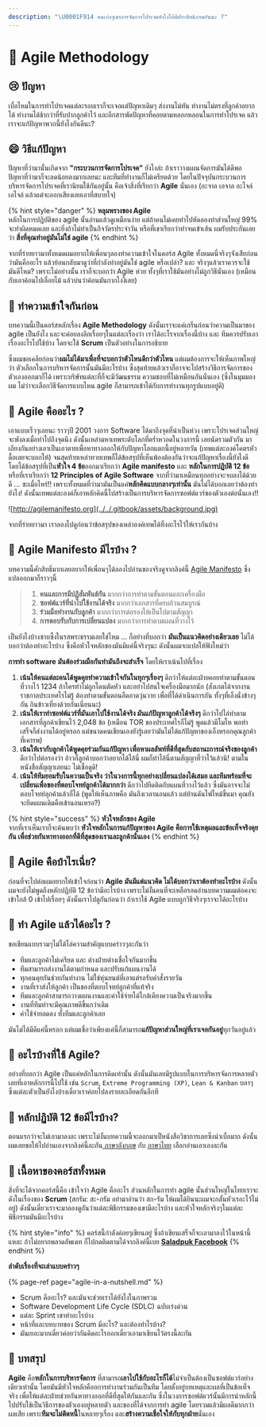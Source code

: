 ```yaml
---
description: "\U0001F914 คนเก่งๆเขาการจัดการโปรเจคยังไงให้มีประสิทธิภาพกันนะ ?"
---
```


# 👦 Agile Methodology

## 😢 ปัญหา

เบื่อไหมในการทำโปรเจคแต่ละรอบเราก็จะเจอแต่ปัญหาเดิมๆ ส่งงานไม่ทัน ทำงานไม่ตรงที่ลูกค้าอยากได้ ทำงานได้ช้ากว่าที่รับปากลูกค้าไว้ และอีกสารพัดปัญหาที่คอยตามหลอกหลอนในการทำโปรเจค แล้วเราจะแก้ปัญหาพวกนี้ยังไงกันดีนะ?

## 😄 วิธีแก้ปัญหา

ปัญหาที่ว่ามานั้นเกิดจาก **"กระบวนการจัดการโปรเจค"** ยังไงล่ะ ถ้าเราวางแผนจัดการมันได้ดีพอ ปัญหาที่ว่ามาก็จะลดน้อยลงมากเลยนะ และทีมที่ทำงานก็ไม่เครียดด้วย โดยในปัจจุบันกระบวนการบริหารจัดการโปรเจคที่เรานิยมใช้กันอยู่นั้น คือเจ้าสิ่งที่เรียกว่า **Agile** นั่นเอง \(อะจาล เอจาล อะไจล์ เอไจล์ แล้วแต่จะออกเสียงเลยเอาที่สบายใจ\)

{% hint style="danger" %}
**หลุมพรางของ Agile**  
หลักในการปฏิบัติของ agile นั้นอ่านแล้วดูเหมือนง่าย แต่ถ้าคนไม่เคยทำไปหัดลองทำส่วนใหญ่ 99% จะทำผิดหมดเลย และยิ่งถ้าไม่ทำเป็นกิจวัตรประจำวัน หรือที่เขาเรียกว่าทำจนเข้าเส้น ผมรับประกันเลยว่า **สิ่งที่คุณทำอยู่มันไม่ใช่ agile**
{% endhint %}

จากที่ร่ายยาวมาทั้งหมดผมอยากให้เพื่อนๆลองทำความเข้าใจในคอร์ส Agile ทั้งหมดนี่จริงๆจังเสียก่อนว่ามันคืออะไร แล้วย้อนกลับมาดูว่าที่กำลังทำอยู่มันใช่ agile หรือเปล่า? และ จริงๆแล้วเราควรจะใช้มันดีไหม? เพราะไม่อย่างนั้น เราก็จะบอกว่า Agile ห่วย ทั้งๆที่เราใช้มันอย่างไม่ถูกวิธีนั่นเอง \(เหมือนกับเอาค้อนไปเลื่อยไม้ แล้วบ่นว่าค้อนมันกากไงงี้เลย\)

## 👑 **ทำความเข้าใจกันก่อน**

บทความนี้เป็นคอร์สหลักเรื่อง **Agile Methodology** ดังนั้นเราจะแค่เกริ่นก่อนว่าความเป็นมาของ agile เป็นยังไง และจะค่อยลงลึกเรื่อยๆในแต่ละเรื่องว่า เราได้อะไรจากเรื่องนี้บ้าง และ ทีมควรปรับเอาเรื่องอะไรไปใช้บ้าง  โดยจะใช้ **Scrum** เป็นตัวอย่างในการอธิบาย

ซึ่งผมขอเคลียก่อนว่า**ผมไม่ได้มาเพื่อที่จะบอกว่าตัวไหนดีกว่าตัวไหน** แต่ผมต้องการจะให้เห็นภาพใหญ่ว่า ตัวเลือกในการบริหารจัดการนั้นมันมีอะไรบ้าง ซึ่งสุดท้ายแล้วเราก็อาจจะไปสร้างวิธีการจัดการของตัวเองออกมาก็ได้ เพราะบริษัทแต่ละที่ก็จะมีวัฒนธรรม ความชอบที่ไม่เหมือนกันนั่นเอง \(ซึ่งในมุมมองผม ไม่ว่าจะเลือกวิธีจัดการแบบไหน agile ก็สามารถเข้าได้กับการทำงานทุกรูปแบบอยู่ดี\)

## 🤔 Agile คืออะไร ?

เอาแบบเร็วๆเลยนะ ราวๆปี 2001 วงการ Software ได้มาถึงจุดที่น่าเป็นห่วง เพราะโปรเจคส่วนใหญ่จะพังลงเมื่อทำไปถึงจุดนึง ดังนั้นเหล่ามหาเทพระดับโลกที่คร่ำหวอดในวงการนี้ เลยนัดรวมตัวกัน มาเถียงกันอย่างเอาเป็นเอาตายเพื่อหาทางออกให้กับปัญหาโลกแตกนี้อยู่หลายวัน \(เทพแต่ละองค์โคตรหัวดื้อเลยจะบอกให้\) จนสุดท้ายเหล่าทวยเทพก็ได้ข้อสรุปที่เห็นพ้องต้องกันว่าจะแก้ปัญหาเรื่องนี้ยังไงดี โดยได้ข้อสรุปที่เป็น**หัวใจ 4 ข้อ**ออกมาเรียกว่า **Agile manifesto** และ **หลักในการปฏิบัติ 12 ข้อ** หรือที่เราเรียกว่า **12 Principles of Agile Software** จากที่ว่ามาเหมือนทุกอย่างจะจบลงได้ด้วยดี ... ซะเมื่อไหร่!! เพราะทั้งหมดที่ว่ามามันเป็นแค่**หลักคิดแบบกลางๆเท่านั้น** มันไม่ได้บอกเลยว่าต้องทำยังไง! ดังนั้นเทพแต่ละองค์ก็เอาหลักคิดนี้ไปสร้างเป็นการบริหารจัดการซอฟต์แวร์ของตัวเองต่อนั่นเอง!!

![http://agilemanifesto.org](../../.gitbook/assets/background.jpg)

จากที่ร่ายยาวมา เราลองไปดูก่อนว่าข้อสรุปของเหล่าองค์เทพได้ทิ้งอะไรไว้ให้เรากันบ้าง

## 🤔 Agile Manifesto มีไรบ้าง ?

บทความนี้ศักสิทธิ์มากเลยอยากให้เพื่อนๆได้ลองไปอ่านของจริงดูจากลิงค์นี้ [Agile Manifesto](http://agilemanifesto.org/) ซึ่งแปลออกมาก็ราวๆนี้

> 1. **คนและการมีปฏิสัมพันธ์กัน** มากกว่าการทำตามขั้นตอนและเครื่องมือ
> 2. **ซอฟต์แวร์ที่นำไปใช้งานได้จริง** มากกว่าเอกสารที่ครบถ้วนสมบูรณ์
> 3. **ร่วมมือทำงานกับลูกค้า** มากกว่าการต่อรองให้เป็นไปตามสัญญา
> 4. **การตอบรับกับการเปลี่ยนแปลง** มากกว่าการทำตามแผนที่วางไว้

เป็นยังไงบ้างซาบซึ้งในรสพระธรรมเลยใช่ไหม ... ก็อย่างที่บอกว่า **มันเป็นแนวคิดอย่างเดียวเลย** ไม่ได้บอกว่าต้องทำอะไรบ้าง ซึ่งคือหัวใจหลักของมันมีแค่นี้จริงๆนะ ดังนั้นผมจะแปลให้ฟังใหม่ว่า

**การทำ software มันต้องร่วมมือกันทำมันถึงจะสำเร็จ** โดยให้เราเน้นไปที่เรื่อง

1. **เน้นให้คนแต่ละคนได้พูดคุยทำความเข้าใจกันในทุกๆเรื่องๆ** ดีกว่าให้แต่ละฝ่ายคอยทำตามขั้นตอนที่วางไว้ 1234 ถ้าใครทำไม่ถูกโดนตัดหัว และอย่าไปสนใจเครื่องมือมากนัก \(สังเกตได้จากงานราชกาลประเทศไรไม่รู้ ต้องทำตามขั้นตอนอืดอาดวุ่นวาย เพื่อที่ได้ดำเนินการกัน ทั้งๆที่เอ็งนั่งข้างๆกัน กินข้าวเที่ยงด้วยกันเนี่ยนนะ\)
2. **เน้นให้เราทำซอฟต์แวร์ที่มันเอาไปใช้งานได้จริง มันแก้ปัญหาลูกค้าได้จริงๆ** ดีกว่าไปไล่ทำตามเอกสารที่ลูกค้าเขียนไว้ 2,048 ข้อ \(เหมือน TOR ของประเทศไรก็ไม่รู้ พูดแล้วมีโมโห พอทำเสร็จก็ส่งงานได้อยู่หรอก แต่ขนาดคนเขียนเองยังรู้เลยว่ามันไม่ได้แก้ปัญหาของเอ็งหรอกคุณลูกค้าที่เคารพ\)
3. **เน้นให้เรากับลูกค้าได้พูดคุยร่วมกันแก้ปัญหา เพื่อหาผลลัพท์ที่ดีที่สุดกับสถานะการณ์จริงของลูกค้า** ดีกว่าไปต่อรองว่า อ้าวก็ลูกค้าบอกว่าอยากได้ไอ้นี่ ผมก็ทำไอ้นี่ตามสัญญาที่ว่าไว้แล้วนิ! ตามในหนังสือสัญญาเลยนะ ไม่เชื่อดูดิ!
4. **เน้นให้ทีมยอมรับในความเป็นจริง ว่าในวงการนี้ทุกอย่างเปลี่ยนแปลงได้เสมอ และทีมพร้อมที่จะเปลี่ยนเพื่อของที่ตอบโจทย์ลูกค้าได้มากกว่า** ดีกว่าไปยึดติดกับแผนที่วางไว้แล้ว ซึ่งมันอาจจะไม่ตอบโจทย์ลุกค้าแล้วก็ได้ \(พูดให้เห็นภาพคือ มันถึงเวลานอนแล้ว แต่บ้านดันไฟไหม้ขึ้นมา คุณยังจะยึดแผนเดิมคือเข้านอนเหรอ?\)

{% hint style="success" %}
**หัวใจหลักของ Agile**  
จากที่เราเห็นเราก็จะค้นพบว่า **หัวใจหลักในการแก้ปัญหาของ Agile คือการใช้เหตุผลและข้อเท็จจริงคุยกัน เพื่อช่วยกันหาทางออกที่ดีที่สุดของเราและลูกค้านั่นเอง**
{% endhint %}

## 🤢 Agile คือบ้าไรเนี่ย?

ก่อนที่จะไปต่อผมอยากให้เข้าใจก่อนว่า **Agile มันมีแต่แนวคิด ไม่ได้บอกว่าเราต้องทำอะไรบ้าง** ดังนั้นผมจะยังไม่พูดถึงหลักปฏิบัติ 12 ข้อว่ามีอะไรบ้าง เพราะไม่งั้นคนที่จะเหลือรอดอ่านบทความผมต่อคงจะเข้าใกล้ 0 เข้าไปเรื่อยๆ ดังนั้นเราไปดูกันก่อนว่า ถ้าเราใช้ Agile แบบถูกวิธีจริงๆเราจะได้อะไรบ้าง

## 🤔 ทำ Agile แล้วได้อะไร ?

ขอเขียนแบบรวมๆไม่ได้ไล่ความสำคัญแบบคร่าวๆละกันว่า

* ทีมและลูกค้าไม่เครียด และ ต่างฝ่ายต่างเชื่อใจกันมากขึ้น
* ทีมสามารถส่งงานได้ตามกำหนด และปรับแก้แผนงานได้
* ทุกคนคุยกันช่วยกันทำงาน ไม่ใช่หุ่นยนต์ที่เอาแต่รอรับคำสั่งรายวัน
* งานที่เราส่งให้ลูกค้า เป็นของที่ตอบโจทย์ลูกค้าที่แท้จริง
* ทีมและลูกค้าสามารถวางแผนงานและค่าใช้จ่ายได้ใกล้เคียงความเป็นจริงมากขึ้น
* งานที่ทีมทำจะมีคุณภาพดีขึ้นกว่าเดิม
* ค่าใช้จ่ายลดลง ทั้งทีมและลูกค้าเลย

มันไม่ได้มีดีแค่นี้หรอก แต่ผมเชื่อว่าเพียงแค่นี้ก็สามารถ**แก้ปัญหาส่วนใหญ่ที่เราเจอกันอยู่**ทุกวันอยู่แล้ว

## 🤔 อะไรบ้างที่ใช้ Agile?

อย่างที่บอกว่า Agile เป็นแค่หลักในการคิดเท่านั้น ดังนั้นมันเลยมีรูปแบบในการบริหารจัดการหลายตัวเลยที่เอาหลักการนี้ไปใช้ เช่น `Scrum`, `Extreme Programming (XP)`, `Lean & Kanban` บลาๆ ซึ่งแต่ละตัวเป็นยังไงบ้างเดี๋ยวเราค่อยไปลงรายละเอียดกันอีกที

## 🤔 หลักปฏิบัติ 12 ข้อมีไรบ้าง?

ตอนแรกว่าจะไม่เอามาลงละ เพราะไม่งั้นบทความนี้จะออกมาเป็หนังสือวิชาการเลยซึ่งน่าเบื่อมาก ดังนั้นผมเลยขอให้ไปอ่านเองจากลิงค์นี้ละกัน[ ภาษาอังกฤษ](http://agilemanifesto.org/principles.html) กับ [ภาษาไทย](http://agilemanifesto.org/iso/th/principles.html) เลือกอ่านเอาเองละกัน

## 🧭 เนื้อหาของคอร์สทั้งหมด

สิ่งที่จะได้จากคอร์สนี้คือ เข้าใจว่า Agile คืออะไร ส่วนหลักในการทำ agile นั้นส่วนใหญ่ในไทยเราจะดังในเรื่องของ **Scrum** \(สกรัม: สะ-กรัม อย่ามาอ่านว่า สก-รัม ให้ผมได้ยินนะผมจะกลั้นหัวเรอะไว้ไม่อยู่\) ดังนั้นเดี๋ยวเราจะมาลองดูกันว่าแต่ละพิธีกรรมของเขามีอะไรบ้าง และหัวใจหลักจริงๆในแต่ละพิธีกรรมมันมีอะไรบ้าง

{% hint style="info" %}
คอร์สนี้กำลังค่อยๆเขียนอยู่ ซึ่งถ้าเขียนเสร็จก็จะเอามาลงไว้ในหน้านี้แหละ ถ้าไม่อยากพลาดอัพเดท ก็ไปกดติดตามได้จากลิงค์นี้เบย [**Saladpuk Facebook**](https://facebook.com/mr.saladpuk)
{% endhint %}

**ลำดับเรื่องที่จะเล่าแบบคร่าวๆ**

{% page-ref page="agile-in-a-nutshell.md" %}

* Scrum คืออะไร? และมันจะช่วยเราได้ยังไงในภาพรวม
* Software Development Life Cycle \(SDLC\) ฉบับเร่งด่วน
* แต่ละ Sprint เขาทำอะไรบ้าง
* หน้าที่และบทบาทของ Scrum มีอะไร? และต้องทำไรบ้าง?
* มันเยอะมากเดี๋ยวค่อยว่ากันคิดอะไรออกเดี๋ยวเอามาเขียนไว้ตรงนี้ละกัน

## 🎯 บทสรุป

**Agile** คือ**หลักในการบริหารจัดการ** ที่สามารถ**เอาไปใช้กับอะไรก็ได้**ไม่จำเป็นต้องเป็นซอฟต์แวร์อย่างเดียวเท่านั้น โดยมันมีหัวใจหลักคืออการทำงานร่วมกันเป็นทีม โดยตั้งอยู่บทเหตุและผลที่เป็นข้อเท็จจริง เพื่อให้แต่ละฝ่ายช่วยกันหาทางออกที่ดีที่สุดให้กันและกัน ซึ่งในวงการซอฟต์แวร์นั้นมีการนำหลักนี้ไปปรับใช้เป็นวิธีการของตัวเองอยู่หลายตัว และของที่ได้จากการทำ agile โดยรวมแล้วมีผลดีมากกว่าผลเสีย เพราะ**ทีมจะไม่ติดหนี้**ในหลายๆเรื่อง และ**สร้างความเชื่อใจให้กับทุกฝ่าย**นั่นเอง

